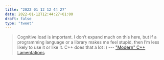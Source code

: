 ```yaml
---
title: "2022 01 12 12 44 27"
date: 2022-01-12T12:44:27+01:00
draft: false
type: "tweet"
---
```

> Cognitive load is important. I don’t expand much on this here, but if a programming language or a library makes me feel stupid, then I’m less likely to use it or like it. C++ does that a lot :) --- ["Modern" C++ Lamentations](https://aras-p.info/blog/2018/12/28/Modern-C-Lamentations/)
